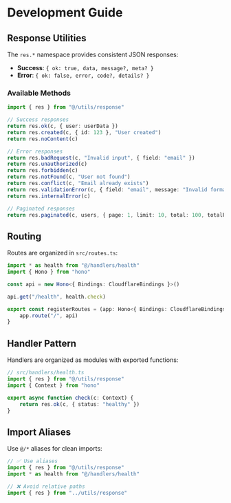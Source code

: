# Development Guide

## Response Utilities

The `res.*` namespace provides consistent JSON responses:

- **Success**: `{ ok: true, data, message?, meta? }`
- **Error**: `{ ok: false, error, code?, details? }`

### Available Methods

```typescript
import { res } from "@/utils/response"

// Success responses
return res.ok(c, { user: userData })
return res.created(c, { id: 123 }, "User created")
return res.noContent(c)

// Error responses
return res.badRequest(c, "Invalid input", { field: "email" })
return res.unauthorized(c)
return res.forbidden(c)
return res.notFound(c, "User not found")
return res.conflict(c, "Email already exists")
return res.validationError(c, { field: "email", message: "Invalid format" })
return res.internalError(c)

// Paginated responses
return res.paginated(c, users, { page: 1, limit: 10, total: 100, totalPages: 10 })
```

## Routing

Routes are organized in `src/routes.ts`:

```typescript
import * as health from "@/handlers/health"
import { Hono } from "hono"

const api = new Hono<{ Bindings: CloudflareBindings }>()

api.get("/health", health.check)

export const registerRoutes = (app: Hono<{ Bindings: CloudflareBindings }>) => {
	app.route("/", api)
}
```

## Handler Pattern

Handlers are organized as modules with exported functions:

```typescript
// src/handlers/health.ts
import { res } from "@/utils/response"
import { Context } from "hono"

export async function check(c: Context) {
	return res.ok(c, { status: "healthy" })
}
```

## Import Aliases

Use `@/*` aliases for clean imports:

```typescript
// ✅ Use aliases
import { res } from "@/utils/response"
import * as health from "@/handlers/health"

// ❌ Avoid relative paths
import { res } from "../utils/response"
```
